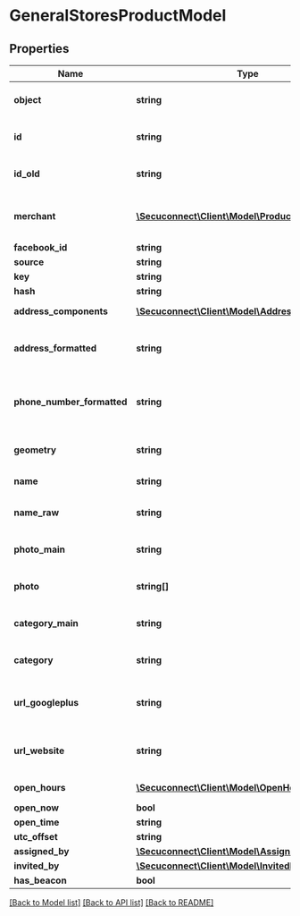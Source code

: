 # GeneralStoresProductModel

## Properties
Name | Type | Description | Notes
------------ | ------------- | ------------- | -------------
**object** | **string** | Object of general store | [optional] 
**id** | **string** | Id of general store | [optional] 
**id_old** | **string** | Old id of general store | [optional] 
**merchant** | [**\Secuconnect\Client\Model\ProductInstanceUID**](ProductInstanceUID.md) | General merchant of general store | [optional] 
**facebook_id** | **string** | Facebook id | [optional] 
**source** | **string** | Source | [optional] 
**key** | **string** | Key | [optional] 
**hash** | **string** | Hash | [optional] 
**address_components** | [**\Secuconnect\Client\Model\AddressComponents[]**](AddressComponents.md) | Address components | [optional] 
**address_formatted** | **string** | General store formatted address | [optional] 
**phone_number_formatted** | **string** | General store formatted phone number | [optional] 
**geometry** | **string** | General store geometry | [optional] 
**name** | **string** | General store name | [optional] 
**name_raw** | **string** | General store raw name | [optional] 
**photo_main** | **string** | General store main photo | [optional] 
**photo** | **string[]** | General store photos | [optional] 
**category_main** | **string** | General store main category | [optional] 
**category** | **string** | General store category | [optional] 
**url_googleplus** | **string** | Url to general store google plus | [optional] 
**url_website** | **string** | Url to general store website | [optional] 
**open_hours** | [**\Secuconnect\Client\Model\OpenHours[]**](OpenHours.md) | Open hours in every day | [optional] 
**open_now** | **bool** | Open now | [optional] 
**open_time** | **string** | Open time | [optional] 
**utc_offset** | **string** | Utc offset | [optional] 
**assigned_by** | [**\Secuconnect\Client\Model\AssignedBy[]**](AssignedBy.md) | Assigned by | [optional] 
**invited_by** | [**\Secuconnect\Client\Model\InvitedBy[]**](InvitedBy.md) | Invited by | [optional] 
**has_beacon** | **bool** | Has beacon | [optional] 

[[Back to Model list]](../README.md#documentation-for-models) [[Back to API list]](../README.md#documentation-for-api-endpoints) [[Back to README]](../README.md)


